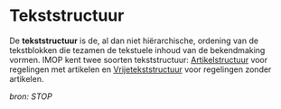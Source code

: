 # Tekststructuur

De **tekststructuur** is de, al dan niet hiërarchische, ordening van de tekstblokken die tezamen de tekstuele inhoud van de bekendmaking vormen. 
IMOP kent twee soorten tekststructuur: [Artikelstructuur](#begrip-artikelstructuur) voor regelingen met artikelen en [Vrijetekststructuur](#begrip-vrijetekststructuur) 
voor regelingen zonder artikelen.

*bron: STOP*
